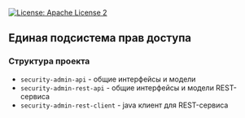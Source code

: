 [![License: Apache License 2](https://img.shields.io/hexpm/l/plug.svg?style=flat)](http://www.apache.org/licenses/LICENSE-2.0)

## Единая подсистема прав доступа

### Структура проекта
- `security-admin-api` - общие интерфейсы и модели
- `security-admin-rest-api` - общие интерфейсы и модели REST-сервиса
- `security-admin-rest-client` - java клиент для REST-сервиса
